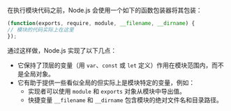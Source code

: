 
<!-- type=misc -->

在执行模块代码之前，Node.js 会使用一个如下的函数包装器将其包装：

```js
(function(exports, require, module, __filename, __dirname) {
// 模块的代码实际上在这里
});
```

通过这样做，Node.js 实现了以下几点：

- 它保持了顶层的变量（用 `var`、`const` 或 `let` 定义）作用在模块范围内，而不是全局对象。
- 它有助于提供一些看似全局的但实际上是模块特定的变量，例如：
  - 实现者可以使用 `module` 和 `exports` 对象从模块中导出值。
  - 快捷变量 `__filename` 和 `__dirname` 包含模块的绝对文件名和目录路径。
  
